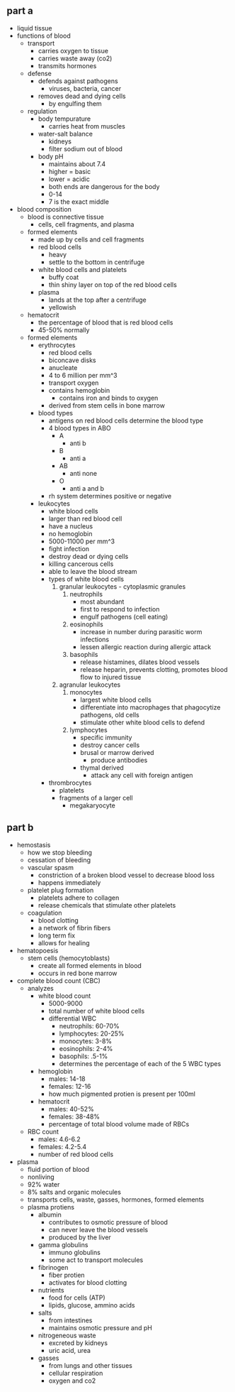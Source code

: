 ## part a
- liquid tissue
- functions of blood
  - transport
    - carries oxygen to tissue
    - carries waste away (co2)
    - transmits hormones
  - defense
    - defends against pathogens
      - viruses, bacteria, cancer
    - removes dead and dying cells
      - by engulfing them
  - regulation
    - body tempurature
      - carries heat from muscles
    - water-salt balance
      - kidneys
      - filter sodium out of blood
    - body pH
      - maintains about 7.4
      - higher = basic
      - lower = acidic
      - both ends are dangerous for the body
      - 0-14
      - 7 is the exact middle
- blood composition
  - blood is connective tissue
    - cells, cell fragments, and plasma
  - formed elements
    - made up by cells and cell fragments
    - red blood cells
      - heavy
      - settle to the bottom in centrifuge
    - white blood cells and platelets
      - buffy coat
      - thin shiny layer on top of the red blood cells
    - plasma
      - lands at the top after a centrifuge
      - yellowish
  - hematocrit
    - the percentage of blood that is red blood cells
    - 45-50% normally
  - formed elements
    - erythrocytes
      - red blood cells
      - biconcave disks
      - anucleate
      - 4 to 6 million per mm^3
      - transport oxygen
      - contains hemoglobin
        - contains iron and binds to oxygen
      - derived from stem cells in bone marrow
    - blood types
      - antigens on red blood cells determine the blood type
      - 4 blood types in ABO
        - A
          - anti b
        - B
          - anti a
        - AB
          - anti none
        - O
          - anti a and b
      - rh system determines positive or negative
    - leukocytes
      - white blood cells
      - larger than red blood cell
      - have a nucleus
      - no hemoglobin
      - 5000-11000 per mm^3
      - fight infection
      - destroy dead or dying cells
      - killing cancerous cells
      - able to leave the blood stream
      - types of white blood cells
        1. granular leukocytes - cytoplasmic granules
           1. neutrophils 
              - most abundant
              - first to respond to infection
              - engulf pathogens (cell eating)
           2. eosinophils
              - increase in number during parasitic worm infections
              - lessen allergic reaction during allergic attack
           3. basophils
              - release histamines, dilates blood vessels
              - release heparin, prevents clotting, promotes blood flow to injured tissue
        2. agranular leukocytes
           1. monocytes
              - largest white blood cells
              - differentiate into macrophages that phagocytize pathogens, old cells
              - stimulate other white blood cells to defend
           2. lymphocytes
              - specific immunity
              - destroy cancer cells
              - brusal or marrow derived
                - produce antibodies
              - thymal derived
                - attack any cell with foreign antigen
      - thrombrocytes
        - platelets
        - fragments of a larger cell
          - megakaryocyte
## part b
- hemostasis
  - how we stop bleeding
  - cessation of bleeding
  - vascular spasm
    - constriction of a broken blood vessel to decrease blood loss
    - happens immediately
  - platelet plug formation
    - platelets adhere to collagen
    - release chemicals that stimulate other platelets
  - coagulation
    - blood clotting
    - a network of fibrin fibers
    - long term fix
    - allows for healing
- hematopoesis
  - stem cells (hemocytoblasts)
    - create all formed elements in blood
    - occurs in red bone marrow
- complete blood count (CBC)
  - analyzes
    - white blood count
      - 5000-9000
      - total number of white blood cells
      - differential WBC
        - neutrophils: 60-70%
        - lymphocytes: 20-25%
        - monocytes: 3-8%
        - eosinophils: 2-4%
        - basophils: .5-1%
        - determines the percentage of each of the 5 WBC types
    - hemoglobin
      - males: 14-18
      - females: 12-16
      - how much pigmented protien is present per 100ml
    - hematocrit
      - males: 40-52%
      - females: 38-48%
      - percentage of total blood volume made of RBCs
  - RBC count 
    - males: 4.6-6.2
    - females: 4.2-5.4
    - number of red blood cells
- plasma
  - fluid portion of blood
  - nonliving
  - 92% water
  - 8% salts and organic molecules
  - transports cells, waste, gasses, hormones, formed elements
  - plasma protiens
    - albumin
      - contributes to osmotic pressure of blood
      - can never leave the blood vessels
      - produced by the liver
    - gamma globulins
      - immuno globulins
      - some act to transport molecules
    - fibrinogen
      - fiber protien
      - activates for blood clotting
    - nutrients
      - food for cells (ATP)
      - lipids, glucose, ammino acids
    - salts
      - from intestines
      - maintains osmotic pressure and pH
    - nitrogeneous waste
      - excreted by kidneys
      - uric acid, urea
    - gasses
      - from lungs and other tissues
      - cellular respiration
      - oxygen and co2